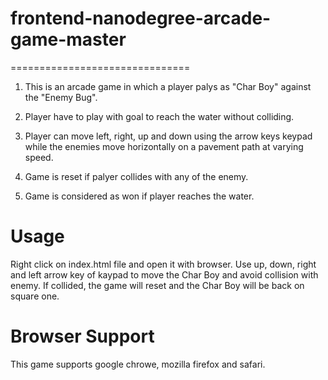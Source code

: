 # frontend-nanodegree-arcade-game-master
===============================

1. This is an arcade game in which a player palys as "Char Boy"  against the "Enemy Bug".

2. Player have to play with goal to reach the water without colliding.

3. Player can move left, right, up and down using the arrow keys keypad while the enemies move horizontally on a pavement path at varying speed.

4. Game is reset if palyer collides with any of the enemy.

5. Game is considered as won if player reaches the water.

Usage
===============================

Right click on index.html file and open it with browser. Use up, down, right and left arrow key of kaypad to move the Char Boy and avoid collision with enemy. If collided, the game will reset and the Char Boy will be back on square one.

Browser Support
===============================

This game supports google chrowe, mozilla firefox and safari.


